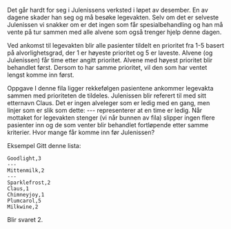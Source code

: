 Det går hardt for seg i Julenissens verksted i løpet av desember. En av dagene skader han seg og må besøke legevakten. Selv om det er selveste Julenissen vi snakker om er det ingen som får spesialbehandling og han må vente på tur sammen med alle alvene som også trenger hjelp denne dagen.

Ved ankomst til legevakten blir alle pasienter tildelt en prioritet fra 1-5 basert på alvorlighetsgrad, der 1 er høyeste prioritet og 5 er laveste. Alvene (og Julenissen) får time etter angitt prioritet. Alvene med høyest prioritet blir behandlet først. Dersom to har samme prioritet, vil den som har ventet lengst komme inn først.

Oppgave
I denne fila ligger rekkefølgen pasientene ankommer legevakta sammen med prioriteten de tildeles. Julenissen blir referert til med sitt etternavn Claus. Det er ingen alveleger som er ledig med en gang, men linjer som er slik som dette: --- representerer at en time er ledig. Når mottaket for legevakten stenger (vi når bunnen av fila) slipper ingen flere pasienter inn og de som venter blir behandlet fortløpende etter samme kriterier. Hvor mange får komme inn før Julenissen?

Eksempel
Gitt denne lista:
```
Goodlight,3
---
Mittenmilk,2
---
Sparklefrost,2
Claus,1
Chimneyjoy,1
Plumcarol,5
Milkwine,2
```
Blir svaret 2.